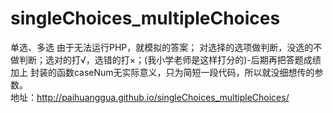 # singleChoices_multipleChoices
单选、多选
由于无法运行PHP，就模拟的答案；
对选择的选项做判断，没选的不做判断；选对的打√，选错的打×；(我小学老师是这样打分的)-后期再把答题成绩加上
封装的函数caseNum无实际意义，只为简短一段代码，所以就没细想传的参数。
<br />
地址：http://paihuanggua.github.io/singleChoices_multipleChoices/
